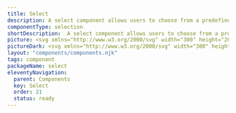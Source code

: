 ```yaml
---
title: Select
description: A select component allows users to choose from a predefined list of options. You can click or tap on it, and it reveals a list of options and you can select the option that aligns with your preference. 
componentType: selection
shortDescription:  A select component allows users to choose from a predefined list of options.
picture: <svg xmlns="http://www.w3.org/2000/svg" width="300" height="200" fill="none" aria-labelledby="selectTitle selectDesc" role="img"><title id="selectTitle">Illustration of select component.</title><desc id="selectDesc">An illustrated select component representing select component card.</desc><path fill="#36F" fill-opacity=".04" d="M256.864 78H43.136c-.628 0-1.136.74-1.136 1.651v40.698c0 .912.508 1.651 1.136 1.651h213.728c.627 0 1.136-.739 1.136-1.651V79.651c0-.912-.509-1.651-1.136-1.651Z"/><path stroke="#36F" stroke-width="2" d="M256.864 78H43.136c-.628 0-1.136.74-1.136 1.651v40.698c0 .912.508 1.651 1.136 1.651h213.728c.627 0 1.136-.739 1.136-1.651V79.651c0-.912-.509-1.651-1.136-1.651Z"/><path fill="#222" d="M61.23 107.024c-1.02 0-1.93-.261-2.727-.784-.784-.523-1.4-1.264-1.85-2.223-.435-.959-.653-2.092-.653-3.4 0-1.308.218-2.428.654-3.362.448-.947 1.065-1.67 1.85-2.167.796-.51 1.705-.766 2.726-.766 1.034 0 1.943.255 2.728.766.784.498 1.4 1.22 1.849 2.167.448.934.672 2.055.672 3.362 0 1.308-.224 2.441-.672 3.4-.448.959-1.065 1.7-1.85 2.223-.784.523-1.693.784-2.727.784Zm0-1.363c.735 0 1.37-.206 1.906-.617.548-.423.971-1.008 1.27-1.756.299-.759.448-1.65.448-2.671 0-1.52-.33-2.721-.99-3.605-.66-.884-1.538-1.326-2.634-1.326-1.095 0-1.973.442-2.633 1.326-.66.884-.99 2.086-.99 3.605 0 1.021.149 1.912.448 2.671.299.748.722 1.333 1.27 1.756.548.411 1.183.617 1.905.617ZM68.965 110.63V97.722h1.27l.131 1.046h.056a7.03 7.03 0 0 1 1.345-.897 3.427 3.427 0 0 1 1.55-.373c1.171 0 2.062.423 2.672 1.27.61.834.915 1.955.915 3.362 0 1.021-.187 1.899-.56 2.634-.361.735-.84 1.295-1.439 1.681a3.423 3.423 0 0 1-1.924.579c-.423 0-.846-.093-1.27-.28a6.514 6.514 0 0 1-1.251-.766l.037 1.588v3.064h-1.532Zm3.755-4.895c.747 0 1.363-.317 1.85-.952.497-.648.746-1.532.746-2.653 0-.996-.187-1.799-.56-2.41-.361-.622-.972-.934-1.83-.934-.387 0-.78.106-1.178.318-.386.212-.803.517-1.251.915v4.764c.41.348.81.597 1.195.747.386.137.729.205 1.028.205ZM81.875 107.024c-.972 0-1.65-.28-2.037-.84-.373-.561-.56-1.289-.56-2.186v-5.025h-1.345v-1.158l1.42-.093.187-2.54h1.288v2.54h2.448v1.251h-2.447v5.044c0 .56.1.996.298 1.307.212.299.58.449 1.103.449.161 0 .336-.025.522-.075l.505-.168.299 1.158c-.25.087-.523.162-.822.224a3.38 3.38 0 0 1-.86.112ZM85.328 106.8v-9.078h1.532v9.078h-1.532Zm.785-10.946c-.299 0-.548-.088-.747-.262-.187-.187-.28-.436-.28-.747 0-.299.093-.542.28-.729.199-.186.448-.28.747-.28s.542.094.728.28c.2.187.3.43.3.729 0 .311-.1.56-.3.747-.186.174-.43.262-.728.262ZM93.456 107.024a4.078 4.078 0 0 1-2.074-.56c-.635-.374-1.151-.915-1.55-1.625-.386-.71-.58-1.563-.58-2.559 0-1.022.194-1.887.58-2.597.399-.71.915-1.252 1.55-1.625a4.083 4.083 0 0 1 2.074-.56c.747 0 1.438.186 2.073.56.636.373 1.146.915 1.532 1.625.399.71.598 1.575.598 2.597 0 .996-.2 1.849-.598 2.559-.386.71-.897 1.251-1.532 1.625a4.013 4.013 0 0 1-2.073.56Zm0-1.27c.784 0 1.413-.317 1.887-.953.485-.647.728-1.488.728-2.521 0-1.046-.243-1.893-.728-2.54-.474-.648-1.103-.972-1.887-.972-.772 0-1.401.323-1.887.971-.486.648-.728 1.495-.728 2.541 0 1.033.243 1.874.728 2.521.486.636 1.115.953 1.887.953ZM100.05 106.8v-9.078h1.27l.131 1.307h.056a6.95 6.95 0 0 1 1.382-1.083c.486-.299 1.04-.448 1.663-.448.959 0 1.656.305 2.092.915.448.598.672 1.476.672 2.634v5.753h-1.531v-5.548c0-.847-.137-1.463-.411-1.85-.274-.385-.71-.578-1.308-.578-.461 0-.878.118-1.252.355-.361.236-.772.585-1.232 1.046v6.575h-1.532ZM116.396 106.8l-3.923-12.254h1.663l1.961 6.613c.224.722.417 1.401.579 2.036.175.623.38 1.295.617 2.017h.074c.225-.722.424-1.394.598-2.017.175-.635.368-1.314.579-2.036l1.962-6.613h1.587l-3.885 12.254h-1.812ZM125.291 107.024c-.759 0-1.395-.224-1.905-.672-.498-.461-.747-1.096-.747-1.906 0-.996.442-1.755 1.326-2.278.897-.536 2.31-.91 4.24-1.121 0-.386-.056-.754-.168-1.102a1.576 1.576 0 0 0-.56-.841c-.262-.224-.642-.336-1.14-.336-.523 0-1.015.1-1.475.299-.461.199-.872.423-1.233.672l-.598-1.065c.423-.274.94-.535 1.55-.784a5.162 5.162 0 0 1 2.018-.392c1.108 0 1.911.342 2.41 1.027.498.672.747 1.575.747 2.709v5.566h-1.27l-.131-1.083h-.056a7.808 7.808 0 0 1-1.401.915 3.4 3.4 0 0 1-1.607.392Zm.449-1.233a2.52 2.52 0 0 0 1.232-.317 6.914 6.914 0 0 0 1.233-.897v-2.522c-1.507.187-2.565.467-3.175.841-.598.374-.897.853-.897 1.438 0 .511.156.885.467 1.121.311.224.691.336 1.14.336ZM134.237 107.024c-.573 0-.99-.174-1.251-.523-.249-.361-.374-.871-.374-1.531V93.5h1.532v11.582c0 .236.043.411.131.523a.389.389 0 0 0 .298.149h.131c.05-.012.119-.025.206-.037l.205 1.158c-.099.05-.218.087-.355.112a3.004 3.004 0 0 1-.523.037ZM140.026 107.024c-.959 0-1.663-.299-2.111-.896-.448-.611-.672-1.495-.672-2.653v-5.753h1.55v5.548c0 .846.131 1.463.392 1.849.274.386.71.579 1.308.579.473 0 .89-.118 1.251-.355.374-.249.773-.641 1.196-1.177v-6.444h1.532v9.078h-1.271l-.13-1.42h-.056a5.957 5.957 0 0 1-1.345 1.196c-.474.299-1.021.448-1.644.448ZM151.214 107.024a4.392 4.392 0 0 1-2.204-.56 4.158 4.158 0 0 1-1.569-1.644c-.386-.71-.579-1.557-.579-2.54 0-.997.193-1.85.579-2.56.398-.71.909-1.257 1.532-1.643a3.662 3.662 0 0 1 1.961-.58c1.158 0 2.049.387 2.671 1.159.635.772.953 1.805.953 3.101 0 .161-.006.323-.019.485 0 .15-.012.28-.037.393h-6.127c.062.958.361 1.724.896 2.297.548.573 1.258.859 2.13.859.436 0 .834-.062 1.195-.186a5.657 5.657 0 0 0 1.065-.523l.542 1.008a6.94 6.94 0 0 1-1.326.654c-.486.187-1.04.28-1.663.28Zm-2.858-5.492h4.857c0-.921-.199-1.618-.598-2.092-.386-.485-.934-.728-1.644-.728-.635 0-1.208.249-1.718.747-.498.486-.797 1.177-.897 2.073ZM234.308 105.688l-7.996-7.992c-.416-.374-.416-.999 0-1.415.376-.375 1-.375 1.416 0l7.288 7.326 7.287-7.284c.375-.417.999-.417 1.416 0a.98.98 0 0 1 0 1.373l-8.037 7.992a.912.912 0 0 1-1.374 0Z"/></svg>
pictureDark: <svg xmlns="http://www.w3.org/2000/svg" width="300" height="200" fill="none" aria-labelledby="selectDarkTitle selectDarkDesc" role="img"><title id="selectDarkTitle">Illustration of select component.</title><desc id="selectDarkDesc">An illustrated select component representing select component card.</desc><path fill="#36F" fill-opacity=".08" d="M256.864 78H43.136c-.628 0-1.136.74-1.136 1.651v40.698c0 .912.508 1.651 1.136 1.651h213.728c.627 0 1.136-.739 1.136-1.651V79.651c0-.912-.509-1.651-1.136-1.651Z"/><path stroke="#5985FF" stroke-width="2" d="M256.864 78H43.136c-.628 0-1.136.74-1.136 1.651v40.698c0 .912.508 1.651 1.136 1.651h213.728c.627 0 1.136-.739 1.136-1.651V79.651c0-.912-.509-1.651-1.136-1.651Z"/><path fill="#F4F4F4" d="M61.23 107.024c-1.02 0-1.93-.261-2.727-.784-.784-.523-1.4-1.264-1.85-2.223-.435-.959-.653-2.092-.653-3.4 0-1.308.218-2.428.654-3.362.448-.947 1.065-1.67 1.85-2.167.796-.51 1.705-.766 2.726-.766 1.034 0 1.943.255 2.728.766.784.498 1.4 1.22 1.849 2.167.448.934.672 2.055.672 3.362 0 1.308-.224 2.441-.672 3.4-.448.959-1.065 1.7-1.85 2.223-.784.523-1.693.784-2.727.784Zm0-1.363c.735 0 1.37-.206 1.906-.617.548-.423.971-1.008 1.27-1.756.299-.759.448-1.65.448-2.671 0-1.52-.33-2.721-.99-3.605-.66-.884-1.538-1.326-2.634-1.326-1.095 0-1.973.442-2.633 1.326-.66.884-.99 2.086-.99 3.605 0 1.021.149 1.912.448 2.671.299.748.722 1.333 1.27 1.756.548.411 1.183.617 1.905.617ZM68.965 110.63V97.722h1.27l.131 1.046h.056a7.03 7.03 0 0 1 1.345-.897 3.427 3.427 0 0 1 1.55-.373c1.171 0 2.062.423 2.672 1.27.61.834.915 1.955.915 3.362 0 1.021-.187 1.899-.56 2.634-.361.735-.84 1.295-1.439 1.681a3.423 3.423 0 0 1-1.924.579c-.423 0-.846-.093-1.27-.28a6.514 6.514 0 0 1-1.251-.766l.037 1.588v3.064h-1.532Zm3.755-4.895c.747 0 1.363-.317 1.85-.952.497-.648.746-1.532.746-2.653 0-.996-.187-1.799-.56-2.41-.361-.622-.972-.934-1.83-.934-.387 0-.78.106-1.178.318-.386.212-.803.517-1.251.915v4.764c.41.348.81.597 1.195.747.386.137.729.205 1.028.205ZM81.875 107.024c-.972 0-1.65-.28-2.037-.84-.373-.561-.56-1.289-.56-2.186v-5.025h-1.345v-1.158l1.42-.093.187-2.54h1.288v2.54h2.448v1.251h-2.447v5.044c0 .56.1.996.298 1.307.212.299.58.449 1.103.449.161 0 .336-.025.522-.075l.505-.168.299 1.158c-.25.087-.523.162-.822.224a3.38 3.38 0 0 1-.86.112ZM85.328 106.8v-9.078h1.532v9.078h-1.532Zm.785-10.946c-.299 0-.548-.088-.747-.262-.187-.187-.28-.436-.28-.747 0-.299.093-.542.28-.729.199-.186.448-.28.747-.28s.542.094.728.28c.2.187.3.43.3.729 0 .311-.1.56-.3.747-.186.174-.43.262-.728.262ZM93.456 107.024a4.078 4.078 0 0 1-2.074-.56c-.635-.374-1.151-.915-1.55-1.625-.386-.71-.58-1.563-.58-2.559 0-1.022.194-1.887.58-2.597.399-.71.915-1.252 1.55-1.625a4.083 4.083 0 0 1 2.074-.56c.747 0 1.438.186 2.073.56.636.373 1.146.915 1.532 1.625.399.71.598 1.575.598 2.597 0 .996-.2 1.849-.598 2.559-.386.71-.897 1.251-1.532 1.625a4.013 4.013 0 0 1-2.073.56Zm0-1.27c.784 0 1.413-.317 1.887-.953.485-.647.728-1.488.728-2.521 0-1.046-.243-1.893-.728-2.54-.474-.648-1.103-.972-1.887-.972-.772 0-1.401.323-1.887.971-.486.648-.728 1.495-.728 2.541 0 1.033.243 1.874.728 2.521.486.636 1.115.953 1.887.953ZM100.05 106.8v-9.078h1.27l.131 1.307h.056a6.95 6.95 0 0 1 1.382-1.083c.486-.299 1.04-.448 1.663-.448.959 0 1.656.305 2.092.915.448.598.672 1.476.672 2.634v5.753h-1.531v-5.548c0-.847-.137-1.463-.411-1.85-.274-.385-.71-.578-1.308-.578-.461 0-.878.118-1.252.355-.361.236-.772.585-1.232 1.046v6.575h-1.532ZM116.396 106.8l-3.923-12.254h1.663l1.961 6.613c.224.722.417 1.401.579 2.036.175.623.38 1.295.617 2.017h.074c.225-.722.424-1.394.598-2.017.175-.635.368-1.314.579-2.036l1.962-6.613h1.587l-3.885 12.254h-1.812ZM125.291 107.024c-.759 0-1.395-.224-1.905-.672-.498-.461-.747-1.096-.747-1.906 0-.996.442-1.755 1.326-2.278.897-.536 2.31-.91 4.24-1.121 0-.386-.056-.754-.168-1.102a1.576 1.576 0 0 0-.56-.841c-.262-.224-.642-.336-1.14-.336-.523 0-1.015.1-1.475.299-.461.199-.872.423-1.233.672l-.598-1.065c.423-.274.94-.535 1.55-.784a5.162 5.162 0 0 1 2.018-.392c1.108 0 1.911.342 2.41 1.027.498.672.747 1.575.747 2.709v5.566h-1.27l-.131-1.083h-.056a7.808 7.808 0 0 1-1.401.915 3.4 3.4 0 0 1-1.607.392Zm.449-1.233a2.52 2.52 0 0 0 1.232-.317 6.914 6.914 0 0 0 1.233-.897v-2.522c-1.507.187-2.565.467-3.175.841-.598.374-.897.853-.897 1.438 0 .511.156.885.467 1.121.311.224.691.336 1.14.336ZM134.237 107.024c-.573 0-.99-.174-1.251-.523-.249-.361-.374-.871-.374-1.531V93.5h1.532v11.582c0 .236.043.411.131.523a.389.389 0 0 0 .298.149h.131c.05-.012.119-.025.206-.037l.205 1.158c-.099.05-.218.087-.355.112a3.004 3.004 0 0 1-.523.037ZM140.026 107.024c-.959 0-1.663-.299-2.111-.896-.448-.611-.672-1.495-.672-2.653v-5.753h1.55v5.548c0 .846.131 1.463.392 1.849.274.386.71.579 1.308.579.473 0 .89-.118 1.251-.355.374-.249.773-.641 1.196-1.177v-6.444h1.532v9.078h-1.271l-.13-1.42h-.056a5.957 5.957 0 0 1-1.345 1.196c-.474.299-1.021.448-1.644.448ZM151.214 107.024a4.392 4.392 0 0 1-2.204-.56 4.158 4.158 0 0 1-1.569-1.644c-.386-.71-.579-1.557-.579-2.54 0-.997.193-1.85.579-2.56.398-.71.909-1.257 1.532-1.643a3.662 3.662 0 0 1 1.961-.58c1.158 0 2.049.387 2.671 1.159.635.772.953 1.805.953 3.101 0 .161-.006.323-.019.485 0 .15-.012.28-.037.393h-6.127c.062.958.361 1.724.896 2.297.548.573 1.258.859 2.13.859.436 0 .834-.062 1.195-.186a5.657 5.657 0 0 0 1.065-.523l.542 1.008a6.94 6.94 0 0 1-1.326.654c-.486.187-1.04.28-1.663.28Zm-2.858-5.492h4.857c0-.921-.199-1.618-.598-2.092-.386-.485-.934-.728-1.644-.728-.635 0-1.208.249-1.718.747-.498.486-.797 1.177-.897 2.073ZM234.308 105.688l-7.996-7.992c-.416-.374-.416-.999 0-1.415.376-.375 1-.375 1.416 0l7.288 7.326 7.287-7.284c.375-.417.999-.417 1.416 0a.98.98 0 0 1 0 1.373l-8.037 7.992a.912.912 0 0 1-1.374 0Z"/></svg>
layout: "components/components.njk"
tags: component
packageName: select
eleventyNavigation:
  parent: Components
  key: Select
  order: 21
  status: ready
---
```

